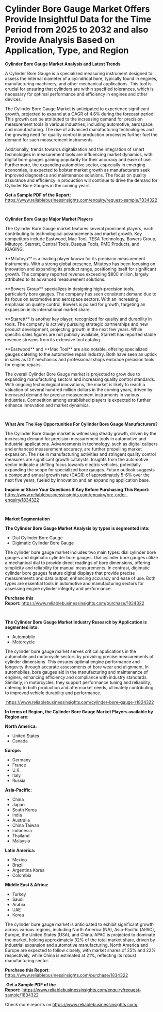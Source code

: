 <p><h1>Cylinder Bore Gauge Market Offers Provide Insightful Data for the Time Period from 2025 to 2032 and also Provide Analysis Based on Application, Type, and Region</h1></p><p><strong>Cylinder Bore Gauge Market Analysis and Latest Trends</strong></p>
<p><p>A Cylinder Bore Gauge is a specialized measuring instrument designed to assess the internal diameter of a cylindrical bore, typically found in engines, manufacturing machinery, and other mechanical applications. This tool is crucial for ensuring that cylinders are within specified tolerances, which is necessary for optimal performance and efficiency in engines and other devices. </p><p>The Cylinder Bore Gauge Market is anticipated to experience significant growth, projected to expand at a CAGR of 4.6% during the forecast period. This growth can be attributed to the increasing demand for precision measurement tools in various industries, including automotive, aerospace, and manufacturing. The rise of advanced manufacturing technologies and the growing need for quality control in production processes further fuel the demand for such measurement instruments. </p><p>Additionally, trends towards digitalization and the integration of smart technologies in measurement tools are influencing market dynamics, with digital bore gauges gaining popularity for their accuracy and ease of use. Furthermore, the expanding automotive sector, especially in emerging economies, is expected to bolster market growth as manufacturers seek improved diagnostics and maintenance solutions. The focus on quality assurance and efficiency in production will continue to drive the demand for Cylinder Bore Gauges in the coming years.</p></p>
<p><strong>Get a Sample PDF of the Report:&nbsp;</strong> <a href="https://www.reliablebusinessinsights.com/enquiry/request-sample/1834322?utm_campaign=2397&utm_medium=2&utm_source=Github&utm_content=ia&utm_term=22022025&utm_id=cylinder-bore-gauge">https://www.reliablebusinessinsights.com/enquiry/request-sample/1834322</a></p>
<p>&nbsp;</p>
<p><strong>Cylinder Bore Gauge Major Market Players</strong></p>
<p><p>The Cylinder Bore Gauge market features several prominent players, each contributing to technological advancements and market growth. Key competitors include Eastwood, Mac Tool, TESA Technology, Bowers Group, Mitutoyo, Starrett, Central Tools, Dasqua Tools, PMD Products, and iGAGING.</p><p>**Mitutoyo** is a leading player known for its precision measurement instruments. With a strong global presence, Mitutoyo has been focusing on innovation and expanding its product range, positioning itself for significant growth. The company reported revenue exceeding $800 million, largely attributed to its advanced measurement solutions.</p><p>**Bowers Group** specializes in designing high-precision tools, particularly bore gauges. The company has seen consistent demand due to its focus on automotive and aerospace sectors. With an increasing emphasis on quality control, Bowers is poised for growth, targeting an expansion in its international market share.</p><p>**Starrett** is another key player, recognized for quality and durability in tools. The company is actively pursuing strategic partnerships and new product development, projecting growth in the next few years. While specific sales figures are not publicly available, Starrett has reported stable revenue streams from its extensive tool catalog.</p><p>**Eastwood** and **Mac Tool** are also notable, offering specialized gauges catering to the automotive repair industry. Both have seen an uptick in sales as DIY mechanics and professional shops embrace precision tools for engine repairs.</p><p>The overall Cylinder Bore Gauge market is projected to grow due to expanding manufacturing sectors and increasing quality control standards. With ongoing technological innovations, the market is likely to reach a valuation of several hundred million dollars in the coming years, driven by increased demand for precise measurement instruments in various industries. Competition among established players is expected to further enhance innovation and market dynamics.</p></p>
<p>&nbsp;</p>
<p><strong>What Are The Key Opportunities For Cylinder Bore Gauge Manufacturers?</strong></p>
<p><p>The Cylinder Bore Gauge market is witnessing steady growth, driven by the increasing demand for precision measurement tools in automotive and industrial applications. Advancements in technology, such as digital calipers and enhanced measurement accuracy, are further propelling market expansion. The rise in manufacturing activities and stringent quality control measures are significant growth catalysts. Insights from the automotive sector indicate a shifting focus towards electric vehicles, potentially expanding the scope for specialized bore gauges. Future outlook suggests a compound annual growth rate (CAGR) of approximately 5-6% over the next five years, fueled by innovation and an expanding application base.</p></p>
<p><strong>Inquire or Share Your Questions If Any Before Purchasing This Report:</strong> <a href="https://www.reliablebusinessinsights.com/enquiry/pre-order-enquiry/1834322?utm_campaign=2397&utm_medium=2&utm_source=Github&utm_content=ia&utm_term=22022025&utm_id=cylinder-bore-gauge">https://www.reliablebusinessinsights.com/enquiry/pre-order-enquiry/1834322</a></p>
<p>&nbsp;</p>
<p><strong>Market Segmentation</strong></p>
<p><strong>The Cylinder Bore Gauge Market Analysis by types is segmented into:</strong></p>
<p><ul><li>Dial Cylinder Bore Gauge</li><li>Digimatic Cylinder Bore Gauge</li></ul></p>
<p><p>The cylinder bore gauge market includes two main types: dial cylinder bore gauges and digimatic cylinder bore gauges. Dial cylinder bore gauges utilize a mechanical dial to provide direct readings of bore dimensions, offering simplicity and reliability for manual measurements. In contrast, digimatic cylinder bore gauges feature digital displays that provide precise measurements and data output, enhancing accuracy and ease of use. Both types are essential tools in automotive and manufacturing sectors for assessing engine cylinder integrity and performance.</p></p>
<p><strong>Purchase this Report:&nbsp;</strong><a href="https://www.reliablebusinessinsights.com/purchase/1834322?utm_campaign=2397&utm_medium=2&utm_source=Github&utm_content=ia&utm_term=22022025&utm_id=cylinder-bore-gauge">https://www.reliablebusinessinsights.com/purchase/1834322</a></p>
<p>&nbsp;</p>
<p><strong>The Cylinder Bore Gauge Market Industry Research by Application is segmented into:</strong></p>
<p><ul><li>Automobile</li><li>Motorcycle</li></ul></p>
<p><p>The cylinder bore gauge market serves critical applications in the automobile and motorcycle sectors by providing precise measurements of cylinder dimensions. This ensures optimal engine performance and longevity through accurate assessments of bore wear and alignment. In automobiles, bore gauges aid in the manufacturing and maintenance of engines, enhancing efficiency and compliance with industry standards. Similarly, in motorcycles, they support performance tuning and reliability, catering to both production and aftermarket needs, ultimately contributing to improved vehicle durability and performance.</p></p>
<p><a href="https://www.reliablebusinessinsights.com/cylinder-bore-gauge-r1834322?utm_campaign=2397&utm_medium=2&utm_source=Github&utm_content=ia&utm_term=22022025&utm_id=cylinder-bore-gauge">&nbsp;https://www.reliablebusinessinsights.com/cylinder-bore-gauge-r1834322</a></p>
<p><strong>In terms of Region, the Cylinder Bore Gauge Market Players available by Region are:</strong></p>
<p>
    <p> <strong> North America: </strong>
        <ul>
            <li>United States</li>
            <li>Canada</li>
        </ul>
        </p> 
    <p> <strong> Europe: </strong>
        <ul>
            <li>Germany</li>
            <li>France</li>
            <li>U.K.</li>
            <li>Italy</li>
            <li>Russia</li>
        </ul>
        </p> 
    <p> <strong> Asia-Pacific: </strong>
        <ul>
            <li>China</li>
            <li>Japan</li>
            <li>South Korea</li>
            <li>India</li>
            <li>Australia</li>
            <li>China Taiwan</li>
            <li>Indonesia</li>
            <li>Thailand</li>
            <li>Malaysia</li>
        </ul>
        </p> 
    <p> <strong> Latin America: </strong>
        <ul>
            <li>Mexico</li>
            <li>Brazil</li>
            <li>Argentina Korea</li>
            <li>Colombia</li>
        </ul>
        </p> 
    <p> <strong> Middle East & Africa: </strong>
        <ul>
            <li>Turkey</li>
            <li>Saudi</li>
            <li>Arabia</li>
            <li>UAE</li>
            <li>Korea</li>
        </ul>
    </p>
    </p>
<p><p>The cylinder bore gauge market is anticipated to exhibit significant growth across various regions, including North America (NA), Asia-Pacific (APAC), Europe, the United States (USA), and China. APAC is projected to dominate the market, holding approximately 32% of the total market share, driven by industrial expansion and automotive manufacturing. North America and Europe are expected to follow closely, with market shares of 25% and 22% respectively, while China is estimated at 21%, reflecting its robust manufacturing sector.</p></p>
<p><strong>Purchase this Report: </strong><a href="https://www.reliablebusinessinsights.com/purchase/1834322?utm_campaign=2397&utm_medium=2&utm_source=Github&utm_content=ia&utm_term=22022025&utm_id=cylinder-bore-gauge">https://www.reliablebusinessinsights.com/purchase/1834322</a></p>
<p>&nbsp;<strong>Get a Sample PDF of the Report:&nbsp;&nbsp;</strong><a href="https://www.reliablebusinessinsights.com/enquiry/request-sample/1834322?utm_campaign=2397&utm_medium=2&utm_source=Github&utm_content=ia&utm_term=22022025&utm_id=cylinder-bore-gauge">https://www.reliablebusinessinsights.com/enquiry/request-sample/1834322</a></p>
<p><strong></strong></p>
<p>Check more reports on <a href="https://www.reliablebusinessinsights.com/?utm_campaign=2397&utm_medium=2&utm_source=Github&utm_content=ia&utm_term=22022025&utm_id=cylinder-bore-gauge">https://www.reliablebusinessinsights.com/</a></p>